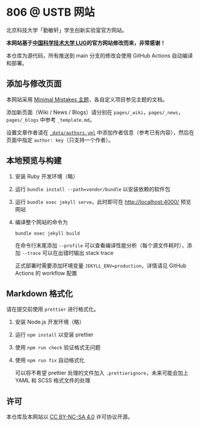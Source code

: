# 806 @ USTB 网站

北京科技大学「勤敏轩」学生创新实验室官方网站。

**本网站基于[中国科学技术大学 LUG](https://lug.ustc.edu.cn)的官方网站修改而来，非常感谢！**

本仓库为源代码，所有推送到 main 分支的修改会使用 GitHub Actions 自动编译和部署。

## 添加与修改页面

本网站采用 [Minimal Mistakes 主题](https://mmistakes.github.io/minimal-mistakes/)，各自定义项目参见主题的文档。

添加新页面（Wiki / News / Blogs）请分别在 `pages/_wiki`，`pages/_news`，`pages/_blogs` 中参考 `_template.md`。

设置文章作者请在 [`_data/authors.yml`](_data/authors.yml) 中添加作者信息（参考已有内容），然后在页面中指定 `author: key`（只支持一个作者）。

## 本地预览与构建

1. 安装 Ruby 开发环境（略）
2. 运行 `bundle install --path=vendor/bundle` 以安装依赖的软件包
3. 运行 `bundle exec jekyll serve`，此时即可在 <http://localhost:4000/> 预览网站
4. 编译整个网站的命令为

   ```shell
   bundle exec jekyll build
   ```

   在命令行末尾添加 `--profile` 可以查看编译性能分析（每个源文件耗时），添加 `--trace` 可以在出错时输出 stack trace

   正式部署时需要添加环境变量 `JEKYLL_ENV=production`，详情请见 GitHub Actions 的 workflow 配置

## Markdown 格式化

请在提交前使用 `prettier` 进行格式化。

1. 安装 Node.js 开发环境（略）
2. 运行 `npm install` 以安装 prettier
3. 使用 `npm run check` 验证格式无问题
4. 使用 `npm run fix` 自动格式化

   可以将不希望 prettier 处理的文件加入 `.prettierignore`，未来可能会加上 YAML 和 SCSS 格式文件的处理

## 许可

本仓库及本网站以 [CC BY-NC-SA 4.0](LICENSE.md) 许可协议开源。
